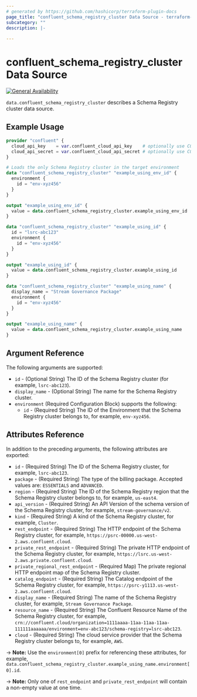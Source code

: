 ```yaml
---
# generated by https://github.com/hashicorp/terraform-plugin-docs
page_title: "confluent_schema_registry_cluster Data Source - terraform-provider-confluent"
subcategory: ""
description: |-
  
---
```


# confluent_schema_registry_cluster Data Source

[![General Availability](https://img.shields.io/badge/Lifecycle%20Stage-General%20Availability-%2345c6e8)](https://docs.confluent.io/cloud/current/api.html#section/Versioning/API-Lifecycle-Policy)

`data.confluent_schema_registry_cluster` describes a Schema Registry cluster data source.

## Example Usage

```terraform
provider "confluent" {
  cloud_api_key    = var.confluent_cloud_api_key    # optionally use CONFLUENT_CLOUD_API_KEY env var
  cloud_api_secret = var.confluent_cloud_api_secret # optionally use CONFLUENT_CLOUD_API_SECRET env var
}

# Loads the only Schema Registry cluster in the target environment
data "confluent_schema_registry_cluster" "example_using_env_id" {
  environment {
    id = "env-xyz456"
  }
}

output "example_using_env_id" {
  value = data.confluent_schema_registry_cluster.example_using_env_id
}

data "confluent_schema_registry_cluster" "example_using_id" {
  id = "lsrc-abc123"
  environment {
    id = "env-xyz456"
  }
}

output "example_using_id" {
  value = data.confluent_schema_registry_cluster.example_using_id
}

data "confluent_schema_registry_cluster" "example_using_name" {
  display_name = "Stream Governance Package"
  environment {
    id = "env-xyz456"
  }
}

output "example_using_name" {
  value = data.confluent_schema_registry_cluster.example_using_name
}
```

<!-- schema generated by tfplugindocs -->
## Argument Reference

The following arguments are supported:

- `id` - (Optional String) The ID of the Schema Registry cluster (for example, `lsrc-abc123`).
- `display_name` - (Optional String) The name for the Schema Registry cluster.
- `environment` (Required Configuration Block) supports the following:
    - `id` - (Required String) The ID of the Environment that the Schema Registry cluster belongs to, for example, `env-xyz456`.

## Attributes Reference

In addition to the preceding arguments, the following attributes are exported:

- `id` - (Required String) The ID of the Schema Registry cluster, for example, `lsrc-abc123`.
- `package` - (Required String) The type of the billing package. Accepted values are: `ESSENTIALS` and `ADVANCED`.
- `region` - (Required String) The ID of the Schema Registry region that the Schema Registry cluster belongs to, for example, `us-east4`.
- `api_version` - (Required String) An API Version of the schema version of the Schema Registry cluster, for example, `stream-governance/v2`.
- `kind` - (Required String) A kind of the Schema Registry cluster, for example, `Cluster`.
- `rest_endpoint` - (Required String) The HTTP endpoint of the Schema Registry cluster, for example, `https://psrc-00000.us-west-2.aws.confluent.cloud`.
- `private_rest_endpoint` - (Required String) The private HTTP endpoint of the Schema Registry cluster, for example, `https://lsrc.us-west-2.aws.private.confluent.cloud`.
- `private_regional_rest_endpoint` - (Required Map) The private regional HTTP endpoint map of the Schema Registry cluster.
- `catalog_endpoint` - (Required String) The Catalog endpoint of the Schema Registry cluster, for example, `https://psrc-y1113.us-west-2.aws.confluent.cloud`.
- `display_name` - (Required String) The name of the Schema Registry cluster, for example, `Stream Governance Package`.
- `resource_name` - (Required String) The Confluent Resource Name of the Schema Registry cluster, for example, `crn://confluent.cloud/organization=1111aaaa-11aa-11aa-11aa-111111aaaaaa/environment=env-abc123/schema-registry=lsrc-abc123`.
- `cloud` - (Required String) The cloud service provider that the Schema Registry cluster belongs to, for example, `AWS`.

-> **Note:** Use the `environment[0]` prefix for referencing these attributes, for example, `data.confluent_schema_registry_cluster.example_using_name.environment[0].id`.

-> **Note:** Only one of `rest_endpoint` and `private_rest_endpoint` will contain a non-empty value at one time.